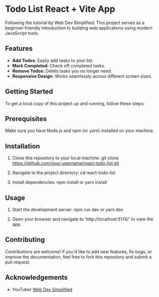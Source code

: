 # Todo List React + Vite App

Following the tutorial by Web Dev Simplified. This project serves as a beginner-friendly introduction to building web applications using modern JavaScript tools.

## Features

* **Add Todos:** Easily add tasks to your list.
* **Mark Completed:** Check off completed tasks.
* **Remove Todos:** Delets tasks you no longer need.
* **Responsive Design:** Works seamlessly across different screen sizes.

## Getting Started

To get a local copy of this project up and running, follow these steps:

## Prerequisites

Make sure you have Node.js and npm (or yarn) installed on your machine.

## Installation

1. Clone this repository to your local machine:
git clone https://github.com/your-username/react-todo-list.git

2. Navigate to the project directory:
cd react-todo-list

3. Install dependencies:
npm install
or
yarn install

## Usage
1. Start the development server:
npm run dev
or
yarn dev

2. Open your browser and navigate to 'http://localhost:5174/' to view the app.

## Contributing 
Contributions are welcome! If you'd like to add new features, fix bugs, or improve the documentation, feel free to fork this repository and submit a pull request.

## Acknowledgements
* YouTuber [Web Dev Simplified](@WebDevSimplified)
